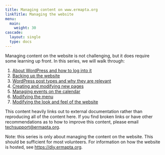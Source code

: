 ```yaml
---
title: Managing content on www.ermapta.org
linkTitle: Managing the website
menu:
  main:
    weight: 30
cascade:
  layout: single
  type: docs
---
```


Managing content on the website is not challenging, but it does require some learning up front. In this series, we will walk through:

1. [About WordPress and how to log into it][1]
2. [Backing up the website][2]
3. [WordPress post types and why they are relevant][3]
4. [Creating and modifying new pages][4]
5. [Managing events on the calendar][5]
6. [Modifying the menu][6]
7. [Modifying the look and feel of the website][7]

This content heavily links out to external documentation rather than reproducing all of the content here. If you find broken links or have other recommendations as to how to improve this content, please email [techsupport@ermapta.org](mailto:techsupport@ermapta.org?subject=Feedback%20re:%20manage%20website%20content).

Note: this series is only about managing the content on the website. This should be sufficient for most volunteers. For information on how the website is hosted, see <https://diy.ermapta.org>.

[1]: about-wordpress
[2]: backup
[3]: post-types
[4]: pages
[5]: events
[6]: menu
[7]: theme
